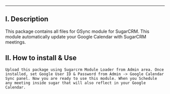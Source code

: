 ***********************************************************************
I. Description
--------------------------------------------------------------------------------------------------------------------------
   This package contains all files for GSync module for SugarCRM. This module automatically update your Google Calendar with SugarCRM meetings. 

    
II. How to install & Use
--------------------------------------------------------------------------------------------------------------------------

    Upload this package using Sugarcrm Module Loader from Admin area. Once installed, set Google User ID & Password from Admin -> Google Calendar Sync panel. Now you are ready to use this module. When you Schedule any meeting inside sugar that will also reflect in your Google Calendar.

